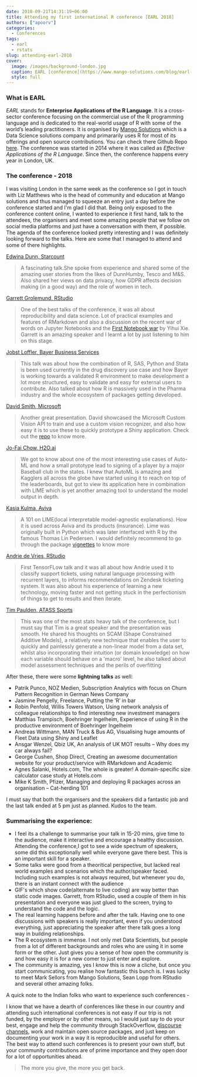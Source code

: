 ```yaml
---
date: 2018-09-21T14:31:19+06:00
title: Attending my first international R conference [EARL 2018] 
authors: ["apoorv"]
categories:
  - Conferences
tags: 
  - earl
  - rstats
slug: attending-earl-2018
cover:
  image: /images/background-london.jpg
  caption: EARL [conference](https://www.mango-solutions.com/blog/earl-conference-2018-the-best-yet)
  style: full
---
```


### What is EARL

_EARL_ stands for __Enterprise Applications of the R Language__. It is a cross-sector conference focusing on the commercial use of the R programming language and is dedicated to the real-world usage of R with some of the world’s leading practitioners. It is organised by [Mango Solutions]( https://www.mango-solutions.com) which is a Data Science solutions company and primararily uses R for most of its offerings and open source contributions. You can check there Github Repo [here](https://github.com/MangoTheCat). The conference was started in 2014 where it was called as _Effective Applications of the R Language_. Since then, the conference happens every year in London, UK. 

### The conference - 2018

I was visiting London in the same week as the conference so I got in touch with Liz Matthews who is the head of community and education at Mango solutions and thus managed to squeeze an entry just a day before the conference started and I'm glad I did that. Being only exposed to the conference content online, I wanted to experience it first hand, talk to the attendees, the organisers and meet some amazing people that we follow on social media platforms and just have a conversation with them, if possible. The agenda of the conference looked pretty interesting and I was definitely looking forward to the talks. Here are some that I managed to attend and some of there highlights. 


[Edwina Dunn, Starcount](https://twitter.com/edwina_dunn)

> A fascinating talk.She spoke from experience and shared some of the amazing user stories from the likes of DunnHumby, Tesco and M&S. Also shared her views on data privacy, how GDPR affects decision making (in a good way) and the role of women in tech.  

[Garrett Grolemund, RStudio](https://twitter.com/StatGarrett)

> One of the best talks of the conference, it was all about reproducibility and data science. Lot of practical examples and features of RMarkdown and also a discussion on the recent war of words on Jupyter Notebooks and the [First Notebook war](https://yihui.name/en/2018/09/notebook-war/) by Yihui Xie. Garrett is an amazing speaker and I learnt a lot by just listening to him on this stage. 


[Jobst Loffler, Bayer Business Services](https://www.linkedin.com/in/dr-jobst-l%C3%B6ffler-120b334/?originalSubdomain=de)

> This talk was about how the combination of R, SAS, Python and Stata is been used currently in the drug discovery use case and how Bayer is working towards a validated R environment to make development a lot more structured, easy to validate and easy for external users to contribute. Also talked about how R is massively used in the Pharma industry and the whole ecosystem of packages getting developed. 


[David Smith, Microsoft](https://twitter.com/revodavid)

> Another great presentation. David showcased the Microsoft Custom Vision API to train and use a custom vision recognizer, and also how easy it is to use these to quickly prototype a Shiny application. Check out the [repo](https://github.com/revodavid/nothotdog) to know more. 


[Jo-Fai Chow, H2O.ai](https://twitter.com/matlabulous)

> We got to know about one of the most interesting use cases of Auto-ML and how a small prototype lead to signing of  a player by a major Baseball club in the states. I knew that AutoML is amazing and Kagglers all across the globe have started using it to reach on top of the leaderboards, but got to view its application here in combination with LIME which is yet another amazing tool to understand the model output in depth. 


[Kasia Kulma, Aviva](https://www.linkedin.com/in/kasia-kulma-phd/)

> A 101 on LIME(local interpretable model-agnostic explanations). How it is used across Aviva and its products (insurance). Lime was originally built in Python which was later interfaced with R by the famous Thomas Lin Pedersen. I would definitely recommend to go through the package [vignettes](https://cran.r-project.org/web/packages/lime/vignettes/Understanding_lime.html) to know more


[Andrie de Vries, RStudio](https://twitter.com/RevoAndrie)

> First TensorFLow talk and it was all about how Andrie used it to classify support tickets, using natural language processing with recurrent layers, to informs recommendations on Zendesk ticketing system. It was also about his experience of learning a new technology, moving faster and not getting stuck in the perfectionism of things to get to results and then iterate. 


[Tim Paulden, ATASS Sports](https://www.linkedin.com/in/tim-paulden-392671ba/)

> This was one of the most stats heavy talk of the conference, but I must say that Tim is a great speaker and the presentation was smooth. He shared his thoughts on SCAM (Shape Constrained Additive Models), a relatively new technique that enables the user to quickly and painlessly generate a non-linear model from a data set, whilst also incorporating their intuition (or domain knowledge) on how each variable should behave on a 'macro' level, he also talked about model assessment techniques and the perils of overfitting

After these, there were some __lightning talks__ as well:

- Patrik Punco, NOZ Medien, Subscription Analytics with focus on Churn Pattern Recognition in German News Company
- Jasmine Pengelly, Freelance, Putting the ‘R’ in bar
- Robin Penfold, Willis Towers Watson, Using network analysis of colleague relationships to find interesting new investment managers
- Matthias Trampisch, Boehringer Ingelheim, Experience of using R in the productive environment of Boehringer Ingelheim
- Andreas Wittmann, MAN Truck & Bus AG, Visualising huge amounts of Fleet Data using Shiny and Leaflet
- Ansgar Wenzel, Qbiz UK, An analysis of UK MOT results – Why does my car always fail?
- George Cushen, Shop Direct, Creating an awesome documentation website for your product/service with RMarkdown and Academic 
- Agnes Salanki, Hotels.com, The whole is greater! A domain-specific size calculator case study at Hotels.com
- Mike K Smith, Pfizer, Managing and deploying R packages across an organisation – Cat-herding 101

I must say that both the organisers and the speakers did a fantastic job and the last talk ended at 5 pm just as planned. Kudos to the team. 

### Summarising the experience: 

- I feel its a challenge to summarise your talk in 15-20 mins, give time to the audience, make it interactive and encourage a healthy discussion. Attending the conference,I got to see a wide spectrum of speakers, some did this exceptionally well while everyone gave there best. This is an important skill for a speaker. 
- Some talks were good from a theoritical perspective, but lacked real world examples and scenarios which the author/speaker faced. Including such examples is not always required, but whenever you do, there is an instant connect with the audience
- GIF's which show code(alternate to live coding) are way better than static code images. Garrett, from RStudio, used a couple of them in his presentation and everyone was just glued to the screen, trying to understand the code and the logic. 
- The real learning happens before and after the talk. Having one to one discussions with speakers is really important, even if you understood everything, just appreciating the speaker after there talk goes a long way in building relationships. 
- The R ecosystem is immense. I not only met Data Scientists, but people from a lot of different backgrounds and roles who are using it in some form or the other. Just gives you a sense of how open the community is and how easy it is for a new comer to just enter and explore. 
- The community is amazing, yes I know this is now a cliche,  but once you start communicating, you realise how fantastic this bunch is. I was lucky to meet Mark Sellors from Mango Solutions, Sean Lopp from RStudio and several other amazing folks. 

A quick note to the Indian folks who want to experience such conferences - 

I know that we have a dearth of conferences like these in our country and attending such international conferences is not easy if our trip is not funded, by the employer or by other means, so I would just say to do your best, engage and help the community through StackOverflow, [discourse channels](http://community.rstudio.com/), work and maintain open source packages, and just keep on documenting your work in a way it is reproducible and useful for others. The best way to attend such conferences is to present your own stuff, but your community contributions are of prime importance and they open door for a lot of opportunities ahead. 

> The more you give, the more you get back.  
